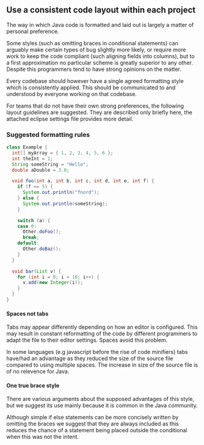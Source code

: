 ## Use a consistent code layout within each project

The way in which Java code is formatted and laid out is largely a matter of personal preference.

Some styles (such as omitting braces in conditional statements) can arguably make certain types of bug slightly more likely, or require more work to keep the code compliant (such aligning fields into columns), but to a first approximation no particular scheme is greatly superior to any other. Despite this programmers tend to have strong opinions on the matter.

Every codebase should however have a single agreed formatting style which is consistently applied. This should be communicated to and understood by everyone working on that codebase.

For teams that do not have their own strong preferences, the following layout guidelines are suggested. They are described only briefly here, the attached eclipse settings file provides more detail. 

### Suggested formatting rules

```java
class Example {
  int[] myArray = { 1, 2, 3, 4, 5, 6 };
  int theInt = 1;
  String someString = "Hello";
  double aDouble = 3.0;

  void foo(int a, int b, int c, int d, int e, int f) {
    if (f == 5) {
      System.out.println("fnord");
    } else {
      System.out.println(someString);
    }

    switch (a) {
    case 0:
      Other.doFoo();
      break;
    default:
      Other.doBaz();
    }
  }

  void bar(List v) {
    for (int i = 0; i < 10; i++) {
      v.add(new Integer(i));
    }
  }
}
```

#### Spaces not tabs

Tabs may appear differently depending on how an editor is configured. This may result in constant reformatting of the code by different programmers to adapt the file to their editor settings. Spaces avoid this problem.

In some languages (e.g javascript before the rise of code minifiers) tabs have/had an advantage as they reduced the size of the source file compared to using multiple spaces. The increase in size of the source file is of no relevence for Java.

#### One true brace style

There are various arguments about the supposed advantages of this style, but we suggest its use mainly because it is common in the Java community.

Although simple if else statements can be more concisely written by omitting the braces we suggest that they are always included as this reduces the chance of a statement being placed outside the conditional when this was not the intent.
